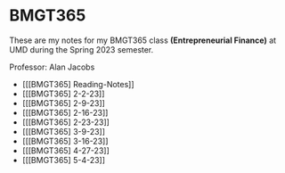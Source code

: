 # BMGT365

These are my notes for my BMGT365 class **(Entrepreneurial Finance)** at UMD during the Spring 2023 semester.

Professor: Alan Jacobs

- [[[BMGT365] Reading-Notes]]
- [[[BMGT365] 2-2-23]]
- [[[BMGT365] 2-9-23]]
- [[[BMGT365] 2-16-23]]
- [[[BMGT365] 2-23-23]]
- [[[BMGT365] 3-9-23]]
- [[[BMGT365] 3-16-23]]
- [[[BMGT365] 4-27-23]]
- [[[BMGT365] 5-4-23]]
